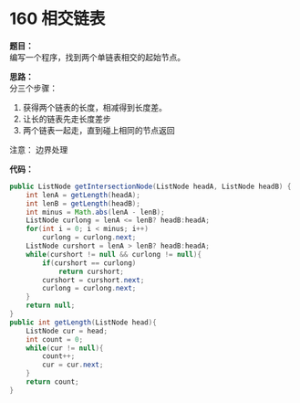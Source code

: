 # 160 相交链表
**题目：**  
编写一个程序，找到两个单链表相交的起始节点。

**思路：**  
分三个步骤： 
1. 获得两个链表的长度，相减得到长度差。
2. 让长的链表先走长度差步
3. 两个链表一起走，直到碰上相同的节点返回  

注意：
边界处理 

**代码：**
```java
public ListNode getIntersectionNode(ListNode headA, ListNode headB) {
    int lenA = getLength(headA);
    int lenB = getLength(headB);
    int minus = Math.abs(lenA - lenB);
    ListNode curlong = lenA <= lenB? headB:headA;
    for(int i = 0; i < minus; i++)
        curlong = curlong.next;
    ListNode curshort = lenA > lenB? headB:headA;
    while(curshort != null && curlong != null){
        if(curshort == curlong)
            return curshort;
        curshort = curshort.next;
        curlong = curlong.next;
    }
    return null;
}
public int getLength(ListNode head){
    ListNode cur = head;
    int count = 0;
    while(cur != null){
        count++;
        cur = cur.next;
    }
    return count;
}
```
